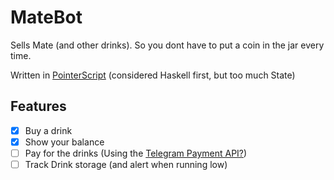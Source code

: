 # MateBot

Sells Mate (and other drinks). So you dont have to put a coin in the jar every time.

Written in [PointerScript](https://github.com/M4GNV5/PointerScript) (considered Haskell first, but too much State)

## Features

- [X] Buy a drink
- [X] Show your balance
- [ ] Pay for the drinks (Using the [Telegram Payment API?](https://telegram.org/blog/payments))
- [ ] Track Drink storage (and alert when running low)
